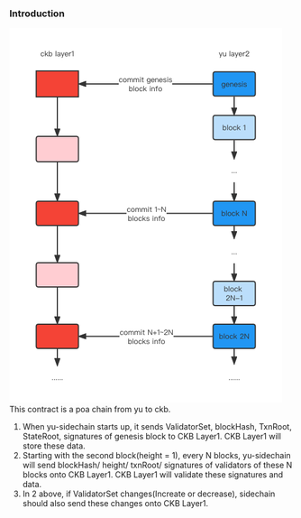 ### Introduction
![image](yu-ckb-poA.png)   
This contract is a poa chain from yu to ckb.
1. When yu-sidechain starts up, it sends ValidatorSet, blockHash, TxnRoot, StateRoot, signatures
   of genesis block to CKB Layer1. CKB Layer1 will store these data.
2. Starting with the second block(height = 1), every N blocks, yu-sidechain will send
   blockHash/ height/ txnRoot/ signatures of validators of these N blocks onto CKB Layer1.
   CKB Layer1 will validate these signatures and data.
3. In 2 above, if ValidatorSet changes(Increate or decrease), sidechain should also send
   these changes onto CKB Layer1.